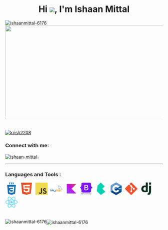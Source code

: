 <h1 align="center">
Hi
  <img src="https://media.giphy.com/media/hvRJCLFzcasrR4ia7z/giphy.gif" width="30px"/>, 
  I'm Ishaan Mittal</h1>
  
  
<div>
  <img src="https://komarev.com/ghpvc/?username=ishaanmittal-6176&style=flat-square&color=blue" alt="ishaanmittal-6176"/>
</div>

<div align="center">
  <img src="https://media.giphy.com/media/dWesBcTLavkZuG35MI/giphy.gif" width="600" height="300"/>
</div>
<br>

<p align="left"> <a href="https://github.com/ryo-ma/github-profile-trophy"><img src="https://github-profile-trophy.vercel.app/?username=krish2208" alt="krish2208" /></a> </p>


<h3 align="left">Connect with me:</h3>
<p align="left">
<a href="https://www.linkedin.com/in/ishaan-mittal-/" target="blank"><img align="center" src="https://raw.githubusercontent.com/rahuldkjain/github-profile-readme-generator/master/src/images/icons/Social/linked-in-alt.svg" alt="ishaan-mittal-" height="30" width="40" /></a>
</p>

---

### Languages and Tools :

<div>
  <img src="https://github.com/devicons/devicon/blob/master/icons/css3/css3-plain-wordmark.svg"  title="CSS3" alt="CSS" width="40" height="40"/>&nbsp;
  <img src="https://github.com/devicons/devicon/blob/master/icons/html5/html5-original.svg" title="HTML5" alt="HTML" width="40" height="40"/>&nbsp;
  <img src="https://github.com/devicons/devicon/blob/master/icons/javascript/javascript-original.svg" title="JavaScript" alt="JavaScript" width="40" height="40"/>&nbsp;
  <img src="https://github.com/devicons/devicon/blob/master/icons/mysql/mysql-original-wordmark.svg" title="MySQL"  alt="MySQL" width="40" height="40"/>&nbsp;
  <img src="https://github.com/devicons/devicon/blob/master/icons/kotlin/kotlin-original.svg" title="Kotlin" alt="Kotlin" width="40" height="40"/>&nbsp;
  <img src="https://github.com/devicons/devicon/blob/master/icons/bootstrap/bootstrap-original-wordmark.svg" title="bootstrap" alt="bootstrap" width="40" height="40"/>&nbsp;
    <img src="https://github.com/devicons/devicon/blob/master/icons/bulma/bulma-plain.svg" title="Bulma" alt="Bulma" width="40" height="40"/>&nbsp;
  <img src="https://github.com/devicons/devicon/blob/master/icons/cplusplus/cplusplus-original.svg" title="c++" alt="c++" width="40" height="40"/>&nbsp;
  <img src="https://github.com/devicons/devicon/blob/master/icons/git/git-original.svg" title="Git" **alt="Git" width="40" height="40"/>&nbsp;
  <img src="https://github.com/devicons/devicon/blob/master/icons/django/django-plain.svg" title="django" **alt="django" width="40" height="40"/>&nbsp;
  <img src="https://github.com/devicons/devicon/blob/master/icons/react/react-original.svg" title="React" **alt="React" width="40" height="40"/>&nbsp;
</div>

<!-- [![GitHub Streak](http://github-readme-streak-stats.herokuapp.com?user=your-github-username&theme=dark&background=000000)](https://git.io/streak-stats)
 -->
 <br>
<p><img align="left" src="https://github-readme-stats-sigma-five.vercel.app/api/top-langs?username=ishaan-1&show_icons=true&locale=en&layout=compact" alt="ishaanmittal-6176" /></p>

<p><img align="center" src="https://github-readme-stats-sigma-five.vercel.app/api?username=ishaan-1&show_icons=true&locale=en" alt="ishaanmittal-6176" /></p>

